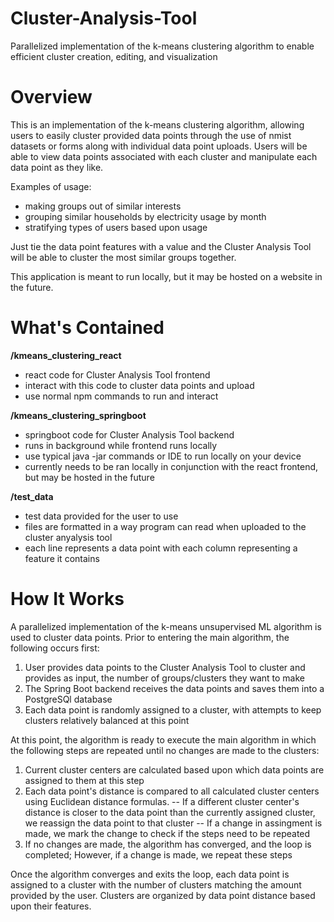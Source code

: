 # Cluster-Analysis-Tool
Parallelized implementation of the k-means clustering algorithm to enable efficient cluster creation, editing, and visualization

# Overview

This is an implementation of the k-means clustering algorithm, allowing users to easily cluster provided data points through the use of nmist datasets or forms along with individual data point uploads. Users will be able to view data points associated with each cluster and manipulate each data point as they like. 

Examples of usage:
- making groups out of similar interests
- grouping similar households by electricity usage by month
- stratifying types of users based upon usage

Just tie the data point features with a value and the Cluster Analysis Tool will be able to cluster the most similar groups together. 

This application is meant to run locally, but it may be hosted on a website in the future. 

# What's Contained

**/kmeans_clustering_react**
- react code for Cluster Analysis Tool frontend
- interact with this code to cluster data points and upload
- use normal npm commands to run and interact

**/kmeans_clustering_springboot**
- springboot code for Cluster Analysis Tool backend
- runs in background while frontend runs locally
- use typical java -jar commands or IDE to run locally on your device
- currently needs to be ran locally in conjunction with the react frontend, but may be hosted in the future

**/test_data**
- test data provided for the user to use
- files are formatted in a way program can read when uploaded to the cluster anyalysis tool
- each line represents a data point with each column representing a feature it contains

# How It Works

A parallelized implementation of the k-means unsupervised ML algorithm is used to cluster data points. 
Prior to entering the main algorithm, the following occurs first:

1. User provides data points to the Cluster Analysis Tool to cluster and provides as input, the number of groups/clusters they want to make
2. The Spring Boot backend receives the data points and saves them into a PostgreSQl database
3. Each data point is randomly assigned to a cluster, with attempts to keep clusters relatively balanced at this point

At this point, the algorithm is ready to execute the main algorithm in which the following steps are repeated until no changes are made to the clusters:

1. Current cluster centers are calculated based upon which data points are assigned to them at this step
2. Each data point's distance is compared to all calculated cluster centers using Euclidean distance formulas.
  -- If a different cluster center's distance is closer to the data point than the currently assigned cluster, we reassign the data point to that cluster
  -- If a change in assingment is made, we mark the change to check if the steps need to be repeated
3. If no changes are made, the algorithm has converged, and the loop is completed; However, if a change is made, we repeat these steps

Once the algorithm converges and exits the loop, each data point is assigned to a cluster with the number of clusters matching the amount provided by the user. Clusters are organized by data point distance based upon their features. 
